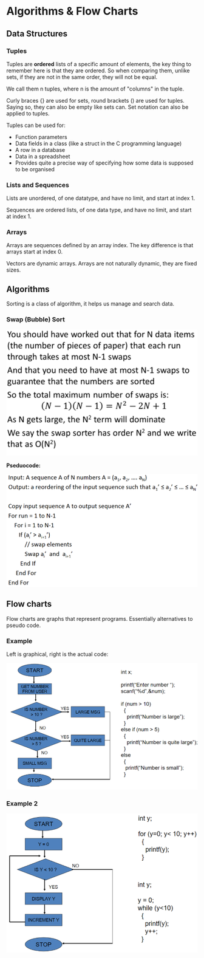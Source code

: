 # Algorithms & Flow Charts

## Data Structures

### Tuples

Tuples are **ordered** lists of a specific amount of elements, the key thing to remember here is that they are ordered. So when comparing them, unlike sets, if they are not in the same order, they will not be equal.

We call them n tuples, where n is the amount of "columns" in the tuple.

Curly braces {} are used for sets, round brackets () are used for tuples. Saying so, they can also be empty like sets can. Set notation can also be applied to tuples.

Tuples can be used for:

* Function parameters
* Data fields in a class (like a struct in the C programming language)
* A row in a database
* Data in a spreadsheet
* Provides quite a precise way of specifying how some data is supposed to be organised

### Lists and Sequences

Lists are unordered, of one datatype, and have no limit, and start at index 1.

Sequences are ordered lists, of one data type, and have no limit, and start at index 1.

### Arrays

Arrays are sequences defined by an array index. The key difference is that arrays start at index 0.&#x20;

Vectors are dynamic arrays. Arrays are not naturally dynamic, they are fixed sizes.

## Algorithms

Sorting is a class of algorithm, it helps us manage and search data.

### Swap (Bubble) Sort

![](<../../../../../.gitbook/assets/image (170).png>)

**Pseduocode:**

![](<../../../../../.gitbook/assets/image (174).png>)

## Flow charts

Flow charts are graphs that represent programs. Essentially alternatives to pseudo code.

### Example

Left is graphical, right is the actual code:

![](<../../../../../.gitbook/assets/image (186).png>)

### Example 2

![](<../../../../../.gitbook/assets/image (162).png>)

